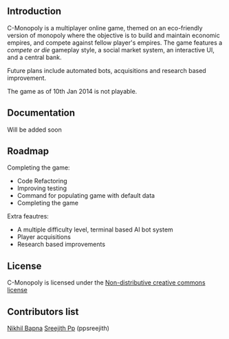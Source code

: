## Introduction ##
C-Monopoly is a multiplayer online game, themed on an eco-friendly version of monopoly where the objective is to build and maintain economic empires, and compete against fellow player's empires. The game features a *compete or die* gameplay style, a social market system, an interactive UI, and a central bank.

Future plans include automated bots, acquisitions and research based improvement.

The game as of 10th Jan 2014 is not playable.

## Documentation ##
Will be added soon

## Roadmap ##

Completing the game:

 - Code Refactoring
 - Improving testing
 - Command for populating game with default data
 - Completing the game

Extra feautres:

 - A multiple difficulty level, terminal based AI bot system
 - Player acquisitions
 - Research based improvements

## License ##
C-Monopoly is licensed under the [Non-distributive creative commons license][1]

## Contributors list ##
[Nikhil Bapna][2]
[Sreejith Pp][3] (ppsreejith)


  [1]: http://creativecommons.org/licenses/by-nc-nd/4.0/legalcode
  [2]: https://plus.google.com/103663920690696894192
  [3]: http://google.com/+sreejithpp